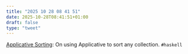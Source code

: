 ```yaml
---
title: "2025 10 28 08 41 51"
date: 2025-10-28T08:41:51+01:00
draft: false
type: "tweet"
---
```

[Applicative Sorting](https://elvishjerricco.github.io/2017/03/23/applicative-sorting.html): On using Applicative to sort any collection. `#haskell`
